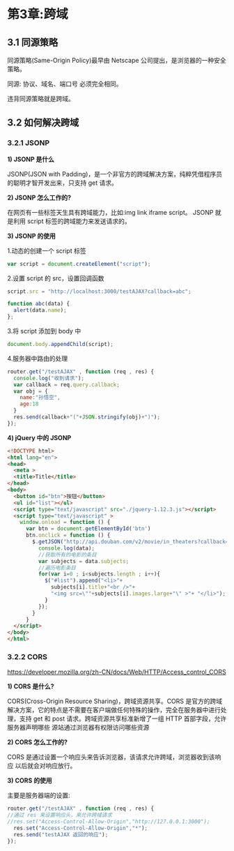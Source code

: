 # 第3章:跨域

## 3.1 同源策略

同源策略(Same-Origin Policy)最早由 Netscape 公司提出，是浏览器的一种安全策略。

同源: 协议、域名、端口号 必须完全相同。 

违背同源策略就是跨域。

## 3.2 如何解决跨域

### 3.2.1 JSONP

**1) JSONP 是什么**

JSONP(JSON with Padding)，是一个非官方的跨域解决方案，纯粹凭借程序员的聪明才智开发出来，只支持 get 请求。

**2) JSONP 怎么工作的?**

在网页有一些标签天生具有跨域能力，比如:img link iframe script。
JSONP 就是利用 script 标签的跨域能力来发送请求的。

**3) JSONP 的使用**

1.动态的创建一个 script 标签

```javascript
var script = document.createElement("script");
```

2.设置 script 的 src，设置回调函数

```javascript
script.src = "http://localhost:3000/testAJAX?callback=abc";

function abc(data) {
  alert(data.name); 
};
```

3.将 script 添加到 body 中 

```javascript
document.body.appendChild(script);
```

4.服务器中路由的处理

```javascript
router.get("/testAJAX" , function (req , res) {
  console.log("收到请求");
  var callback = req.query.callback;
  var obj = {
    name:"孙悟空",
    age:18 
  }
  res.send(callback+"("+JSON.stringify(obj)+")"); 
});
```

**4) jQuery 中的 JSONP**

```html
<!DOCTYPE html>
<html lang="en"> 
<head>
  <meta >
  <title>Title</title> 
</head>
<body>
  <button id="btn">按钮</button> 
  <ul id="list"></ul>
  <script type="text/javascript" src="./jquery-1.12.3.js"></script> 
  <script type="text/javascript" >
    window.onload = function () {
      var btn = document.getElementById('btn') 
      btn.onclick = function () {
        $.getJSON("http://api.douban.com/v2/movie/in_theaters?callback=?",function (data) {
          console.log(data); 
          //获取所有的电影的条目 
          var subjects = data.subjects; 
          //遍历电影条目
          for(var i=0 ; i<subjects.length ; i++){ 
            $("#list").append("<li>"+
              subjects[i].title+"<br />"+
              "<img src=\""+subjects[i].images.large+"\" >"+ "</li>");
            }
          });
        }
      }
  </script>
</body>
</html>
```

### 3.2.2 CORS

https://developer.mozilla.org/zh-CN/docs/Web/HTTP/Access_control_CORS

**1) CORS 是什么?**

CORS(Cross-Origin Resource Sharing)，跨域资源共享。CORS 是官方的跨域解决方案，它的特点是不需要在客户端做任何特殊的操作，完全在服务器中进行处理，支持 get 和 post 请求。跨域资源共享标准新增了一组 HTTP 首部字段，允许服务器声明哪些 源站通过浏览器有权限访问哪些资源

**2) CORS 怎么工作的?**

CORS 是通过设置一个响应头来告诉浏览器，该请求允许跨域，浏览器收到该响应 以后就会对响应放行。

**3) CORS 的使用**

主要是服务器端的设置:

```javascript
router.get("/testAJAX" , function (req , res) {
//通过 res 来设置响应头，来允许跨域请求 
//res.set("Access-Control-Allow-Origin","http://127.0.0.1:3000"); 
  res.set("Access-Control-Allow-Origin","*");
  res.send("testAJAX 返回的响应");
});
```
